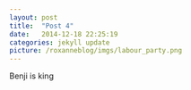 ```yaml
---
layout: post
title:  "Post 4"
date:   2014-12-18 22:25:19
categories: jekyll update
picture: /roxanneblog/imgs/labour_party.png
---
```

Benji is king

